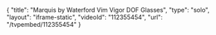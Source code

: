 {
    "title": "Marquis by Waterford Vim   Vigor DOF Glasses",
    "type": "solo",
    "layout": "iframe-static",
    "videoId": "112355454",
    "url": "\/tvpembed\/112355454"
}
